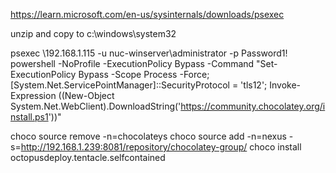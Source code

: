 https://learn.microsoft.com/en-us/sysinternals/downloads/psexec

unzip and copy to c:\windows\system32

psexec \\192.168.1.115 -u nuc-winserver\administrator -p Password1! powershell -NoProfile -ExecutionPolicy Bypass -Command "Set-ExecutionPolicy Bypass -Scope Process -Force; [System.Net.ServicePointManager]::SecurityProtocol = 'tls12'; Invoke-Expression ((New-Object System.Net.WebClient).DownloadString('https://community.chocolatey.org/install.ps1'))"


choco source remove -n=chocolateys
choco source add -n=nexus -s=http://192.168.1.239:8081/repository/chocolatey-group/
choco install octopusdeploy.tentacle.selfcontained 
